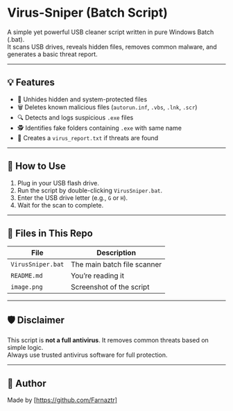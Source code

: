 # Virus-Sniper (Batch Script)

A simple yet powerful USB cleaner script written in pure Windows Batch (.bat).  
It scans USB drives, reveals hidden files, removes common malware, and generates a basic threat report.

---

## 💡 Features

- 📁 Unhides hidden and system-protected files
- 🗑️ Deletes known malicious files (`autorun.inf`, `.vbs`, `.lnk`, `.scr`)
- 🔍 Detects and logs suspicious `.exe` files
- 🕵️ Identifies fake folders containing `.exe` with same name
- 📄 Creates a `virus_report.txt` if threats are found

---

## 🚀 How to Use

1. Plug in your USB flash drive.
2. Run the script by double-clicking `VirusSniper.bat`.
3. Enter the USB drive letter (e.g., `G` or `H`).
4. Wait for the scan to complete.

---

## 📁 Files in This Repo

| File               | Description                         |
|--------------------|-------------------------------------|
| `VirusSniper.bat`  | The main batch file scanner         |
| `README.md`        | You’re reading it                   |
| `image.png`        | Screenshot of the script            |

---

## 🛡️ Disclaimer

This script is **not a full antivirus**. It removes common threats based on simple logic.  
Always use trusted antivirus software for full protection.

---

## 🧠 Author

Made by [https://github.com/Farnaztr]  

